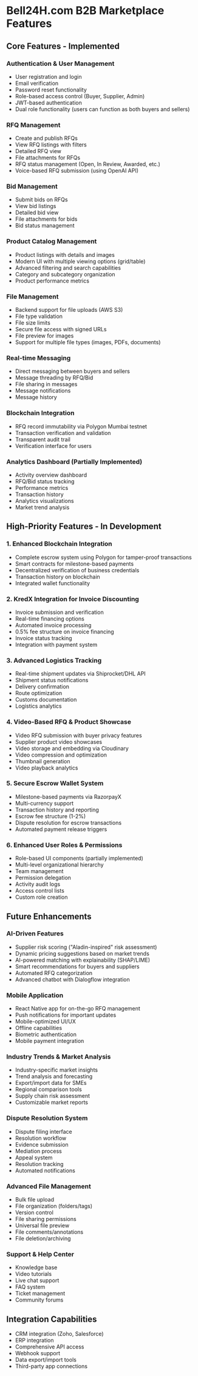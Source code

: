 # Bell24H.com B2B Marketplace Features

## Core Features - Implemented

### Authentication & User Management
- User registration and login
- Email verification
- Password reset functionality
- Role-based access control (Buyer, Supplier, Admin)
- JWT-based authentication
- Dual role functionality (users can function as both buyers and sellers)

### RFQ Management
- Create and publish RFQs
- View RFQ listings with filters
- Detailed RFQ view
- File attachments for RFQs
- RFQ status management (Open, In Review, Awarded, etc.)
- Voice-based RFQ submission (using OpenAI API)

### Bid Management
- Submit bids on RFQs
- View bid listings
- Detailed bid view
- File attachments for bids
- Bid status management

### Product Catalog Management
- Product listings with details and images
- Modern UI with multiple viewing options (grid/table)
- Advanced filtering and search capabilities
- Category and subcategory organization
- Product performance metrics

### File Management
- Backend support for file uploads (AWS S3)
- File type validation
- File size limits
- Secure file access with signed URLs
- File preview for images
- Support for multiple file types (images, PDFs, documents)

### Real-time Messaging
- Direct messaging between buyers and sellers
- Message threading by RFQ/Bid
- File sharing in messages
- Message notifications
- Message history

### Blockchain Integration
- RFQ record immutability via Polygon Mumbai testnet
- Transaction verification and validation
- Transparent audit trail
- Verification interface for users

### Analytics Dashboard (Partially Implemented)
- Activity overview dashboard
- RFQ/Bid status tracking
- Performance metrics
- Transaction history
- Analytics visualizations
- Market trend analysis

## High-Priority Features - In Development

### 1. Enhanced Blockchain Integration
- Complete escrow system using Polygon for tamper-proof transactions
- Smart contracts for milestone-based payments
- Decentralized verification of business credentials
- Transaction history on blockchain
- Integrated wallet functionality

### 2. KredX Integration for Invoice Discounting
- Invoice submission and verification
- Real-time financing options
- Automated invoice processing
- 0.5% fee structure on invoice financing
- Invoice status tracking
- Integration with payment system

### 3. Advanced Logistics Tracking
- Real-time shipment updates via Shiprocket/DHL API
- Shipment status notifications
- Delivery confirmation
- Route optimization
- Customs documentation
- Logistics analytics

### 4. Video-Based RFQ & Product Showcase
- Video RFQ submission with buyer privacy features
- Supplier product video showcases
- Video storage and embedding via Cloudinary
- Video compression and optimization
- Thumbnail generation
- Video playback analytics

### 5. Secure Escrow Wallet System
- Milestone-based payments via RazorpayX
- Multi-currency support
- Transaction history and reporting
- Escrow fee structure (1-2%)
- Dispute resolution for escrow transactions
- Automated payment release triggers

### 6. Enhanced User Roles & Permissions
- Role-based UI components (partially implemented)
- Multi-level organizational hierarchy
- Team management
- Permission delegation
- Activity audit logs
- Access control lists
- Custom role creation

## Future Enhancements

### AI-Driven Features
- Supplier risk scoring ("Aladin-inspired" risk assessment)
- Dynamic pricing suggestions based on market trends
- AI-powered matching with explainability (SHAP/LIME)
- Smart recommendations for buyers and suppliers
- Automated RFQ categorization
- Advanced chatbot with Dialogflow integration

### Mobile Application
- React Native app for on-the-go RFQ management
- Push notifications for important updates
- Mobile-optimized UI/UX
- Offline capabilities
- Biometric authentication
- Mobile payment integration

### Industry Trends & Market Analysis
- Industry-specific market insights
- Trend analysis and forecasting
- Export/import data for SMEs
- Regional comparison tools
- Supply chain risk assessment
- Customizable market reports

### Dispute Resolution System
- Dispute filing interface
- Resolution workflow
- Evidence submission
- Mediation process
- Appeal system
- Resolution tracking
- Automated notifications

### Advanced File Management
- Bulk file upload
- File organization (folders/tags)
- Version control
- File sharing permissions
- Universal file preview
- File comments/annotations
- File deletion/archiving

### Support & Help Center
- Knowledge base
- Video tutorials
- Live chat support
- FAQ system
- Ticket management
- Community forums 

## Integration Capabilities
- CRM integration (Zoho, Salesforce)
- ERP integration
- Comprehensive API access
- Webhook support
- Data export/import tools
- Third-party app connections